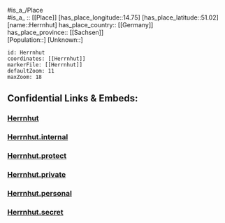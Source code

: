 ﻿---
location: [51.02,14.75] 
mapzoom: [7,12] 
mapmarker: city 
type: City
tags:
- geo/City


SpocWebEntityId: 30913
isDeleted: false
confidential: public

---
#is_a_/Place  
#is_a_ :: [[Place]] 
[has_place_longitude::14.75] 
[has_place_latitude::51.02] 
[name::Herrnhut] 
has_place_country:: [[Germany]]  
has_place_province:: [[Sachsen]]  
[Population::] 
[Unknown::] 


```leaflet
id: Herrnhut
coordinates: [[Herrnhut]] 
markerFile: [[Herrnhut]] 
defaultZoom: 11 
maxZoom: 18
```


## Confidential Links & Embeds: 

### [Herrnhut](/_public/Earth/Continent/Europe/Europe~Central/Germany/Germany~East/Sachsen/counties~Sachsen/Görlitz/cities~Görlitz/Herrnhut.md) 

### [Herrnhut.internal](/_internal/Earth/Continent/Europe/Europe~Central/Germany/Germany~East/Sachsen/counties~Sachsen/Görlitz/cities~Görlitz/Herrnhut.internal.md) 

### [Herrnhut.protect](/_protect/Earth/Continent/Europe/Europe~Central/Germany/Germany~East/Sachsen/counties~Sachsen/Görlitz/cities~Görlitz/Herrnhut.protect.md) 

### [Herrnhut.private](/_private/Earth/Continent/Europe/Europe~Central/Germany/Germany~East/Sachsen/counties~Sachsen/Görlitz/cities~Görlitz/Herrnhut.private.md) 

### [Herrnhut.personal](/_personal/Earth/Continent/Europe/Europe~Central/Germany/Germany~East/Sachsen/counties~Sachsen/Görlitz/cities~Görlitz/Herrnhut.personal.md) 

### [Herrnhut.secret](/_secret/Earth/Continent/Europe/Europe~Central/Germany/Germany~East/Sachsen/counties~Sachsen/Görlitz/cities~Görlitz/Herrnhut.secret.md) 
